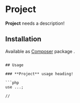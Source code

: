# Project

**Project** needs a description!

## Installation

Available as [Composer] package .
```

## Usage

### **Project** usage heading!

```php
use ...;

//
```

<!-- References -->

[Composer]: http://getcomposer.org/
[local Composer repository]: http://composer.yoursite.com/
[vendor/project]: http://github.com/user/project
[Some Pic]: https://img.imgur.com/:someimage.svg "Some Description"
